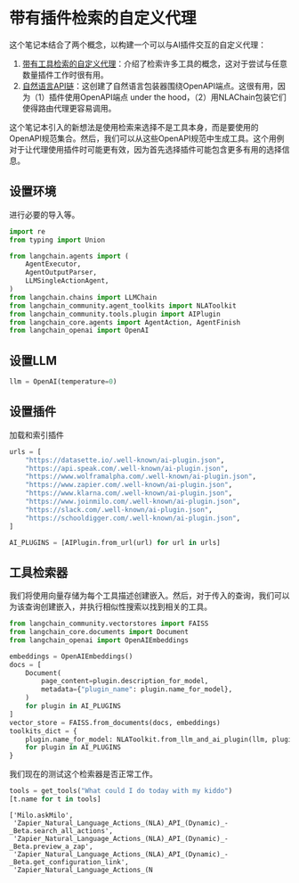 # 带有插件检索的自定义代理

这个笔记本结合了两个概念，以构建一个可以与AI插件交互的自定义代理：

1. [带有工具检索的自定义代理](/docs/modules/agents/how_to/custom_agent_with_tool_retrieval.html)：介绍了检索许多工具的概念，这对于尝试与任意数量插件工作时很有用。
2. [自然语言API链](/docs/use_cases/apis/openapi.html)：这创建了自然语言包装器围绕OpenAPI端点。这很有用，因为（1）插件使用OpenAPI端点 under the hood，（2）用NLAChain包装它们使得路由代理更容易调用。

这个笔记本引入的新想法是使用检索来选择不是工具本身，而是要使用的OpenAPI规范集合。然后，我们可以从这些OpenAPI规范中生成工具。这个用例对于让代理使用插件时可能更有效，因为首先选择插件可能包含更多有用的选择信息。

## 设置环境

进行必要的导入等。

```python
import re
from typing import Union

from langchain.agents import (
    AgentExecutor,
    AgentOutputParser,
    LLMSingleActionAgent,
)
from langchain.chains import LLMChain
from langchain_community.agent_toolkits import NLAToolkit
from langchain_community.tools.plugin import AIPlugin
from langchain_core.agents import AgentAction, AgentFinish
from langchain_openai import OpenAI
```

## 设置LLM

```python
llm = OpenAI(temperature=0)
```

## 设置插件

加载和索引插件

```python
urls = [
    "https://datasette.io/.well-known/ai-plugin.json",
    "https://api.speak.com/.well-known/ai-plugin.json",
    "https://www.wolframalpha.com/.well-known/ai-plugin.json",
    "https://www.zapier.com/.well-known/ai-plugin.json",
    "https://www.klarna.com/.well-known/ai-plugin.json",
    "https://www.joinmilo.com/.well-known/ai-plugin.json",
    "https://slack.com/.well-known/ai-plugin.json",
    "https://schooldigger.com/.well-known/ai-plugin.json",
]

AI_PLUGINS = [AIPlugin.from_url(url) for url in urls]
```

## 工具检索器

我们将使用向量存储为每个工具描述创建嵌入。然后，对于传入的查询，我们可以为该查询创建嵌入，并执行相似性搜索以找到相关的工具。

```python
from langchain_community.vectorstores import FAISS
from langchain_core.documents import Document
from langchain_openai import OpenAIEmbeddings
```

```python
embeddings = OpenAIEmbeddings()
docs = [
    Document(
        page_content=plugin.description_for_model,
        metadata={"plugin_name": plugin.name_for_model},
    )
    for plugin in AI_PLUGINS
]
vector_store = FAISS.from_documents(docs, embeddings)
toolkits_dict = {
    plugin.name_for_model: NLAToolkit.from_llm_and_ai_plugin(llm, plugin)
    for plugin in AI_PLUGINS
}
```

我们现在的测试这个检索器是否正常工作。

```python
tools = get_tools("What could I do today with my kiddo")
[t.name for t in tools]
```

```
['Milo.askMilo',
 'Zapier_Natural_Language_Actions_(NLA)_API_(Dynamic)_-_Beta.search_all_actions',
 'Zapier_Natural_Language_Actions_(NLA)_API_(Dynamic)_-_Beta.preview_a_zap',
 'Zapier_Natural_Language_Actions_(NLA)_API_(Dynamic)_-_Beta.get_configuration_link',
 'Zapier_Natural_Language_Actions_(N